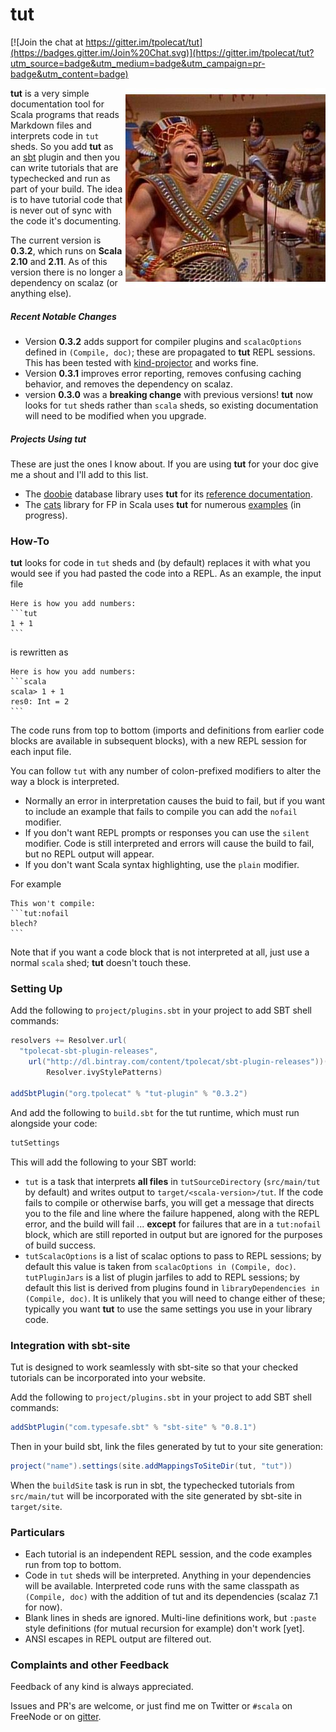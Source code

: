 # tut 

[![Join the chat at https://gitter.im/tpolecat/tut](https://badges.gitter.im/Join%20Chat.svg)](https://gitter.im/tpolecat/tut?utm_source=badge&utm_medium=badge&utm_campaign=pr-badge&utm_content=badge)

<img alt="How'd you get so funky?" align=right src="tut.jpg"/>

**tut** is a very simple documentation tool for Scala programs that reads Markdown files and interprets code in `tut` sheds. So you add **tut** as an [sbt](http://scala-sbt.org) plugin and then you can write tutorials that are typechecked and run as part of your build. The idea is to have tutorial code that is never out of sync with the code it's documenting.

The current version is **0.3.2**, which runs on **Scala 2.10** and **2.11**. As of this version there is no longer a dependency on scalaz (or anything else).

##### Recent Notable Changes

- Version **0.3.2** adds support for compiler plugins and `scalacOptions` defined in `(Compile, doc)`; these are propagated to  **tut** REPL sessions. This has been tested with  [kind-projector](https://github.com/non/kind-projector) and works fine.
- Version **0.3.1** improves error reporting, removes confusing caching behavior, and removes the dependency on scalaz.
- version **0.3.0** was a **breaking change** with previous versions! **tut** now looks for `tut` sheds rather than `scala` sheds, so existing documentation will need to be modified when you upgrade.

##### Projects Using tut

These are just the ones I know about. If you are using **tut** for your doc give me a shout and I'll add to this list.

- The [doobie](https://github.com/tpolecat/doobie) database library uses **tut** for its [reference documentation](http://tpolecat.github.io/doobie-0.2.0/00-index.html).
- The [cats](https://github.com/non/cats) library for FP in Scala uses **tut** for numerous [examples](http://non.github.io/cats/) (in progress).

### How-To

**tut** looks for code in `tut` sheds and (by default) replaces it with what you would see if you had pasted the code into a REPL. As an example, the input file

    Here is how you add numbers:
    ```tut
    1 + 1
    ```

is rewritten as

    Here is how you add numbers:
    ```scala
    scala> 1 + 1
    res0: Int = 2    
    ```

The code runs from top to bottom (imports and definitions from earlier code blocks are available in subsequent blocks), with a new REPL session for each input file.

You can follow `tut` with any number of colon-prefixed modifiers to alter the way a block is interpreted.

- Normally an error in interpretation causes the buid to fail, but if you want to include an example that fails to compile you can add the `nofail` modifier.
- If you don't want REPL prompts or responses you can use the `silent` modifier. Code is still interpreted and errors will cause the build to fail, but no REPL output will appear.
- If you don't want Scala syntax highlighting, use the `plain` modifier.

For example

    This won't compile:
    ```tut:nofail
    blech?
    ```

Note that if you want a code block that is not interpreted at all, just use a normal `scala` shed; **tut** doesn't touch these.

### Setting Up

Add the following to `project/plugins.sbt` in your project to add SBT shell commands:

```scala
resolvers += Resolver.url(
  "tpolecat-sbt-plugin-releases",
    url("http://dl.bintray.com/content/tpolecat/sbt-plugin-releases"))(
        Resolver.ivyStylePatterns)

addSbtPlugin("org.tpolecat" % "tut-plugin" % "0.3.2")
```

And add the following to `build.sbt` for the tut runtime, which must run alongside your code:

```scala
tutSettings
```

This will add the following to your SBT world:

- `tut` is a task that interprets **all files** in `tutSourceDirectory` (`src/main/tut` by default) and writes output to `target/<scala-version>/tut`. If the code fails to compile or otherwise barfs, you will get a message that directs you to the file and line where the failure happened, along with the REPL error, and the build will fail ... **except** for failures that are in a `tut:nofail` block, which are still reported in output but are ignored for the purposes of build success.
- `tutScalacOptions` is a list of scalac options to pass to REPL sessions; by default this value is taken from `scalacOptions in (Compile, doc)`. `tutPluginJars` is a list of plugin jarfiles to add to REPL sessions; by default this list is derived from plugins found in `libraryDependencies in (Compile, doc)`. It is unlikely that you will need to change either of these; typically you want **tut** to use the same settings you use in your library code.

### Integration with sbt-site

Tut is designed to work seamlessly with sbt-site so that your checked tutorials can be incorporated into your website.

Add the following to `project/plugins.sbt` in your project to add SBT shell commands:

```scala
addSbtPlugin("com.typesafe.sbt" % "sbt-site" % "0.8.1")
```

Then in your build sbt, link the files generated by tut to your site generation:

```scala
project("name").settings(site.addMappingsToSiteDir(tut, "tut"))
```

When the `buildSite` task is run in sbt, the typechecked tutorials from `src/main/tut` will be incorporated with the site generated by sbt-site in `target/site`.

### Particulars

- Each tutorial is an independent REPL session, and the code examples run from top to bottom.
- Code in `tut` sheds will be interpreted. Anything in your dependencies will be available. Interpreted code runs with the same classpath as `(Compile, doc)` with the addition of tut and its dependencies (scalaz 7.1 for now).
- Blank lines in sheds are ignored. Multi-line definitions work, but `:paste` style definitions (for mutual recursion for example) don't work [yet].
- ANSI escapes in REPL output are filtered out.

### Complaints and other Feedback

Feedback of any kind is always appreciated. 

Issues and PR's are welcome, or just find me on Twitter or `#scala` on FreeNode or on [gitter](https://gitter.im/tpolecat/tut]).


